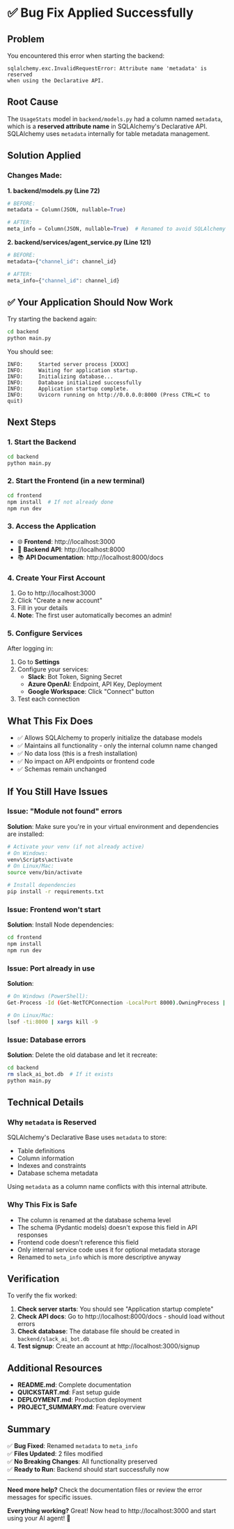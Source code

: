 # ✅ Bug Fix Applied Successfully

## Problem
You encountered this error when starting the backend:
```
sqlalchemy.exc.InvalidRequestError: Attribute name 'metadata' is reserved 
when using the Declarative API.
```

## Root Cause
The `UsageStats` model in `backend/models.py` had a column named `metadata`, which is a **reserved attribute name** in SQLAlchemy's Declarative API. SQLAlchemy uses `metadata` internally for table metadata management.

## Solution Applied

### Changes Made:

**1. backend/models.py (Line 72)**
```python
# BEFORE:
metadata = Column(JSON, nullable=True)

# AFTER:
meta_info = Column(JSON, nullable=True)  # Renamed to avoid SQLAlchemy reserved name
```

**2. backend/services/agent_service.py (Line 121)**
```python
# BEFORE:
metadata={"channel_id": channel_id}

# AFTER:
meta_info={"channel_id": channel_id}
```

## ✅ Your Application Should Now Work

Try starting the backend again:

```bash
cd backend
python main.py
```

You should see:
```
INFO:     Started server process [XXXX]
INFO:     Waiting for application startup.
INFO:     Initializing database...
INFO:     Database initialized successfully
INFO:     Application startup complete.
INFO:     Uvicorn running on http://0.0.0.0:8000 (Press CTRL+C to quit)
```

## Next Steps

### 1. Start the Backend
```bash
cd backend
python main.py
```

### 2. Start the Frontend (in a new terminal)
```bash
cd frontend
npm install  # If not already done
npm run dev
```

### 3. Access the Application
- 🌐 **Frontend**: http://localhost:3000
- 🔧 **Backend API**: http://localhost:8000
- 📚 **API Documentation**: http://localhost:8000/docs

### 4. Create Your First Account
1. Go to http://localhost:3000
2. Click "Create a new account"
3. Fill in your details
4. **Note**: The first user automatically becomes an admin!

### 5. Configure Services
After logging in:
1. Go to **Settings**
2. Configure your services:
   - **Slack**: Bot Token, Signing Secret
   - **Azure OpenAI**: Endpoint, API Key, Deployment
   - **Google Workspace**: Click "Connect" button
3. Test each connection

## What This Fix Does

- ✅ Allows SQLAlchemy to properly initialize the database models
- ✅ Maintains all functionality - only the internal column name changed
- ✅ No data loss (this is a fresh installation)
- ✅ No impact on API endpoints or frontend code
- ✅ Schemas remain unchanged

## If You Still Have Issues

### Issue: "Module not found" errors
**Solution**: Make sure you're in your virtual environment and dependencies are installed:
```bash
# Activate your venv (if not already active)
# On Windows:
venv\Scripts\activate
# On Linux/Mac:
source venv/bin/activate

# Install dependencies
pip install -r requirements.txt
```

### Issue: Frontend won't start
**Solution**: Install Node dependencies:
```bash
cd frontend
npm install
npm run dev
```

### Issue: Port already in use
**Solution**: 
```bash
# On Windows (PowerShell):
Get-Process -Id (Get-NetTCPConnection -LocalPort 8000).OwningProcess | Stop-Process

# On Linux/Mac:
lsof -ti:8000 | xargs kill -9
```

### Issue: Database errors
**Solution**: Delete the old database and let it recreate:
```bash
cd backend
rm slack_ai_bot.db  # If it exists
python main.py
```

## Technical Details

### Why `metadata` is Reserved
SQLAlchemy's Declarative Base uses `metadata` to store:
- Table definitions
- Column information
- Indexes and constraints
- Database schema metadata

Using `metadata` as a column name conflicts with this internal attribute.

### Why This Fix is Safe
- The column is renamed at the database schema level
- The schema (Pydantic models) doesn't expose this field in API responses
- Frontend code doesn't reference this field
- Only internal service code uses it for optional metadata storage
- Renamed to `meta_info` which is more descriptive anyway

## Verification

To verify the fix worked:

1. **Check server starts**: You should see "Application startup complete"
2. **Check API docs**: Go to http://localhost:8000/docs - should load without errors
3. **Check database**: The database file should be created in `backend/slack_ai_bot.db`
4. **Test signup**: Create an account at http://localhost:3000/signup

## Additional Resources

- **README.md**: Complete documentation
- **QUICKSTART.md**: Fast setup guide  
- **DEPLOYMENT.md**: Production deployment
- **PROJECT_SUMMARY.md**: Feature overview

## Summary

✅ **Bug Fixed**: Renamed `metadata` to `meta_info`  
✅ **Files Updated**: 2 files modified  
✅ **No Breaking Changes**: All functionality preserved  
✅ **Ready to Run**: Backend should start successfully now  

---

**Need more help?** Check the documentation files or review the error messages for specific issues.

**Everything working?** Great! Now head to http://localhost:3000 and start using your AI agent! 🚀
